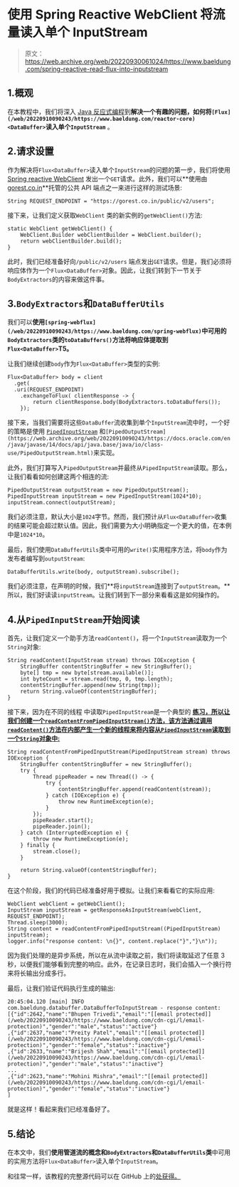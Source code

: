 # 使用 Spring Reactive WebClient 将流量读入单个 InputStream

> 原文：<https://web.archive.org/web/20220930061024/https://www.baeldung.com/spring-reactive-read-flux-into-inputstream>

## 1.概观

在本教程中，我们将深入 [Java 反应式编程](/web/20220910090243/https://www.baeldung.com/spring-reactive-guide)到**解决一个有趣的问题，如何将`[Flux](/web/20220910090243/https://www.baeldung.com/reactor-core)<DataBuffer>`读入单个`InputStream`** 。

## 2.请求设置

作为解决将`Flux<DataBuffer>`读入单个`InputStream`的问题的第一步，我们将使用 [Spring reactive WebClient](/web/20220910090243/https://www.baeldung.com/spring-5-webclient) 发出一个`GET`请求。此外，我们可以**使用由[gorest.co.in](https://web.archive.org/web/20220910090243/https://gorest.co.in/)**托管的公共 API 端点之一来进行这样的测试场景:

```
String REQUEST_ENDPOINT = "https://gorest.co.in/public/v2/users"; 
```

接下来，让我们定义获取`WebClient` 类的新实例的`getWebClient()`方法:

```
static WebClient getWebClient() {
    WebClient.Builder webClientBuilder = WebClient.builder();
    return webClientBuilder.build();
}
```

此时，我们已经准备好向`/public/v2/users` 端点发出`GET`请求。但是，我们必须将响应体作为一个`Flux<DataBuffer>`对象。因此，让我们转到下一节关于`BodyExtractors`的内容来做这件事。

## 3.`BodyExtractors`和`DataBufferUtils`

我们可以**使用`[spring-webflux](/web/20220910090243/https://www.baeldung.com/spring-webflux)`中可用的`BodyExtractors`类的`toDataBuffers()`方法将响应体提取到`Flux<DataBuffer>`T5。**

让我们继续创建`body`作为`Flux<DataBuffer>`类型的实例:

```
Flux<DataBuffer> body = client
  .get(
  .uri(REQUEST_ENDPOINT)
    .exchangeToFlux( clientResponse -> {
        return clientResponse.body(BodyExtractors.toDataBuffers());
    });
```

接下来，当我们需要将这些`DataBuffer`流收集到单个`InputStream`流中时，一个好的策略是使用 [`PipedInputStream`](https://web.archive.org/web/20220910090243/https://docs.oracle.com/en/java/javase/14/docs/api/java.base/java/io/class-use/PipedInputStream.html) 和`[PipedOutputStream](https://web.archive.org/web/20220910090243/https://docs.oracle.com/en/java/javase/14/docs/api/java.base/java/io/class-use/PipedOutputStream.html)`来实现。

此外，我们打算写入`PipedOutputStream`并最终从`PipedInputStream`读取。那么，让我们看看如何创建这两个相连的流:

```
PipedOutputStream outputStream = new PipedOutputStream();
PipedInputStream inputStream = new PipedInputStream(1024*10);
inputStream.connect(outputStream);
```

我们必须注意，默认大小是`1024`字节。然而，我们预计从`Flux<DataBuffer>`收集的结果可能会超过默认值。因此，我们需要为大小明确指定一个更大的值，在本例中是`1024*10`。

最后，我们使用`DataBufferUtils`类中可用的`write()`实用程序方法，将`body`作为发布者编写到`outputStream`:

```
DataBufferUtils.write(body, outputStream).subscribe();
```

我们必须注意，在声明的时候，我们**将`inputStream`连接到了`outputStream`。**所以，我们好读读`inputStream`。让我们转到下一部分来看看这是如何操作的。

## 4.从`PipedInputStream`开始阅读

首先，让我们定义一个助手方法`readContent()`，将一个`InputStream`读取为一个`String`对象:

```
String readContent(InputStream stream) throws IOException {
    StringBuffer contentStringBuffer = new StringBuffer();
    byte[] tmp = new byte[stream.available()];
    int byteCount = stream.read(tmp, 0, tmp.length);
    contentStringBuffer.append(new String(tmp));
    return String.valueOf(contentStringBuffer);
}
```

接下来，因为在不同的线程 中读取`PipedInputStream`是一个典型的 [**练习，所以让我们创建一个`readContentFromPipedInputStream()`方法，该方法通过调用`readContent()`方法在内部产生一个新的线程来将内容从`PipedInputStream`读取到一个`String`对象中:**](https://web.archive.org/web/20220910090243/https://docs.oracle.com/en/java/javase/17/docs/api/java.base/java/io/PipedInputStream.html)

```
String readContentFromPipedInputStream(PipedInputStream stream) throws IOException {
    StringBuffer contentStringBuffer = new StringBuffer();
    try {
        Thread pipeReader = new Thread(() -> {
            try {
                contentStringBuffer.append(readContent(stream));
            } catch (IOException e) {
                throw new RuntimeException(e);
            }
        });
        pipeReader.start();
        pipeReader.join();
    } catch (InterruptedException e) {
        throw new RuntimeException(e);
    } finally {
        stream.close();
    }

    return String.valueOf(contentStringBuffer);
}
```

在这个阶段，我们的代码已经准备好用于模拟。让我们来看看它的实际应用:

```
WebClient webClient = getWebClient();
InputStream inputStream = getResponseAsInputStream(webClient, REQUEST_ENDPOINT);
Thread.sleep(3000);
String content = readContentFromPipedInputStream((PipedInputStream) inputStream);
logger.info("response content: \n{}", content.replace("}","}\n"));
```

因为我们处理的是异步系统，所以在从流中读取之前，我们将读取延迟了任意 3 秒，以便我们能够看到完整的响应。此外，在记录日志时，我们会插入一个换行符来将长输出分成多行。

最后，让我们验证代码执行生成的输出:

```
20:45:04.120 [main] INFO com.baeldung.databuffer.DataBufferToInputStream - response content: 
[{"id":2642,"name":"Bhupen Trivedi","email":"[[email protected]](/web/20220910090243/https://www.baeldung.com/cdn-cgi/l/email-protection)","gender":"male","status":"active"}
,{"id":2637,"name":"Preity Patel","email":"[[email protected]](/web/20220910090243/https://www.baeldung.com/cdn-cgi/l/email-protection)","gender":"female","status":"inactive"}
,{"id":2633,"name":"Brijesh Shah","email":"[[email protected]](/web/20220910090243/https://www.baeldung.com/cdn-cgi/l/email-protection)","gender":"male","status":"inactive"}
...
,{"id":2623,"name":"Mohini Mishra","email":"[[email protected]](/web/20220910090243/https://www.baeldung.com/cdn-cgi/l/email-protection)","gender":"female","status":"inactive"}
] 
```

就是这样！看起来我们已经准备好了。

## 5.结论

在本文中，我们**使用管道流的概念和`BodyExtractors`和`DataBufferUtils`类**中可用的实用方法将`Flux<DataBuffer>`读入单个`InputStream`。

和往常一样，该教程的完整源代码可以在 GitHub 上的[处获得。](https://web.archive.org/web/20220910090243/https://github.com/eugenp/tutorials/tree/master/spring-reactive-modules/spring-5-reactive-3)